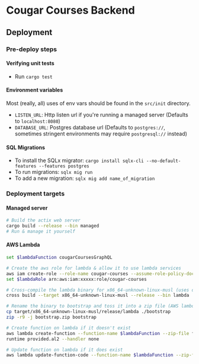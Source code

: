 # Cougar Courses Backend

## Deployment

### Pre-deploy steps

#### Verifying unit tests
* Run `cargo test`

#### Environment variables
Most (really, all) uses of env vars should be found in the `src/init` directory.
* `LISTEN_URL`: Http listen url if you're running a managed server (Defaults to `localhost:8080`)
* `DATABASE_URL`: Postgres database url (Defaults to `postgres://`, sometimes stringent environments may require `postgresql://` instead)

#### SQL Migrations
* To install the SQLx migrator: `cargo install sqlx-cli --no-default-features --features postgres`
* To run migrations: `sqlx mig run`
* To add a new migration: `sqlx mig add name_of_migration`

### Deployment targets
#### Managed server
```sh
# Build the actix web server
cargo build --release --bin managed
# Run & manage it yourself
```

#### AWS Lambda
```sh
set $lambdaFunction cougarCoursesGraphQL

# Create the aws role for lambda & allow it to use lambda services
aws iam create-role --role-name cougar-courses --assume-role-policy-document '{"Statement": [{ "Effect": "Allow", "Principal": {"Service": "lambda.amazonaws.com"}, "Action": "sts:AssumeRole"}]}'
set $lambdaRole arn:aws:iam:xxxxx:role/cougar-courses

# Cross-compile the lambda binary for x86_64-unknown-linux-musl (uses docker) (AWS lambda requirement)
cross build --target x86_64-unknown-linux-musl --release --bin lambda

# Rename the binary to bootstrap and toss it into a zip file (AWS lambda looks for executables with this name)
cp target/x86_64-unknown-linux-musl/release/lambda ./bootstrap
zip -r9 -j bootstrap.zip bootstrap

# Create function on lambda if it doesn't exist
aws lambda create-function --function-name $lambdaFunction --zip-file fileb://./bootstrap.zip --role $lambdaRole --
runtime provided.al2 --handler none

# Update function on lambda if it does exist
aws lambda update-function-code --function-name $lambdaFunction --zip-file fileb://./bootstrap.zip
```